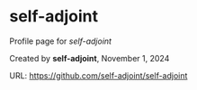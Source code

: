 # self-adjoint
Profile page for _self-adjoint_

Created by **self-adjoint**, November 1, 2024

URL: https://github.com/self-adjoint/self-adjoint

